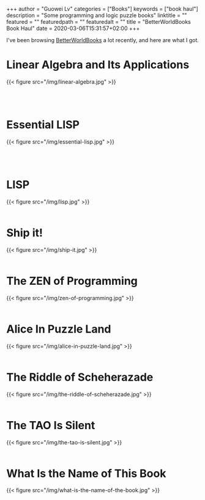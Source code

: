 +++
author = "Guowei Lv"
categories = ["Books"]
keywords = ["book haul"]
description = "Some programming and logic puzzle books"
linktitle = ""
featured = ""
featuredpath = ""
featuredalt = ""
title = "BetterWorldBooks Book Haul"
date = 2020-03-06T15:31:57+02:00
+++

I've been browsing [BetterWorldBooks](www.betterworldbooks.com) a lot recently, and here are what I got.

# Linear Algebra and Its Applications

{{< figure src="/img/linear-algebra.jpg" >}}

<br />
<br />

# Essential LISP

{{< figure src="/img/essential-lisp.jpg" >}}

<br />
<br />

# LISP

{{< figure src="/img/lisp.jpg" >}}
<br />
<br />

# Ship it!

{{< figure src="/img/ship-it.jpg" >}}
<br />
<br />

# The ZEN of Programming

{{< figure src="/img/zen-of-programming.jpg" >}}
<br />
<br />

# Alice In Puzzle Land

{{< figure src="/img/alice-in-puzzle-land.jpg" >}}
<br />
<br />

# The Riddle of Scheherazade

{{< figure src="/img/the-riddle-of-scheherazade.jpg" >}}
<br />
<br />

# The TAO Is Silent

{{< figure src="/img/the-tao-is-silent.jpg" >}}
<br />
<br />

# What Is the Name of This Book

{{< figure src="/img/what-is-the-name-of-the-book.jpg" >}}
<br />
<br />
